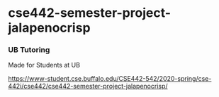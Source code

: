 # cse442-semester-project-jalapenocrisp

### UB Tutoring ###
Made for Students at UB

https://www-student.cse.buffalo.edu/CSE442-542/2020-spring/cse-442i/cse442/cse442-semester-project-jalapenocrisp/

